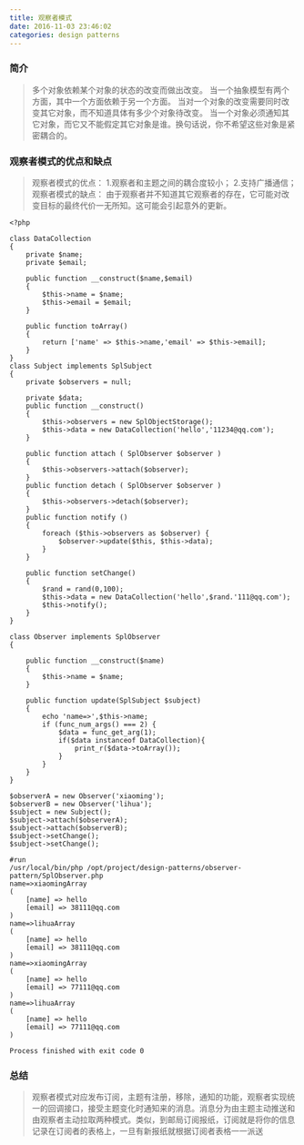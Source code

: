 ```yaml
---
title: 观察者模式
date: 2016-11-03 23:46:02
categories: design patterns
---
```


### 简介
>多个对象依赖某个对象的状态的改变而做出改变。
当一个抽象模型有两个方面，其中一个方面依赖于另一个方面。
当对一个对象的改变需要同时改变其它对象，而不知道具体有多少个对象待改变。
当一个对象必须通知其它对象，而它又不能假定其它对象是谁。换句话说，你不希望这些对象是紧密耦合的。

### 观察者模式的优点和缺点
>观察者模式的优点：
1.观察者和主题之间的耦合度较小；
2.支持广播通信；
观察者模式的缺点：
由于观察者并不知道其它观察者的存在，它可能对改变目标的最终代价一无所知。这可能会引起意外的更新。

<!--more-->

    <?php
    
    class DataCollection
    {
        private $name;
        private $email;
    
        public function __construct($name,$email)
        {
            $this->name = $name;
            $this->email = $email;
        }
    
        public function toArray()
        {
            return ['name' => $this->name,'email' => $this->email];
        }
    }
    class Subject implements SplSubject
    {
        private $observers = null;
    
        private $data;
        public function __construct()
        {
            $this->observers = new SplObjectStorage();
            $this->data = new DataCollection('hello','11234@qq.com');
        }
    
        public function attach ( SplObserver $observer )
        {
            $this->observers->attach($observer);
        }
        public function detach ( SplObserver $observer )
        {
            $this->observers->detach($observer);
        }
        public function notify ()
        {
            foreach ($this->observers as $observer) {
                $observer->update($this, $this->data);
            }
        }
    
        public function setChange()
        {
            $rand = rand(0,100);
            $this->data = new DataCollection('hello',$rand.'111@qq.com');
            $this->notify();
        }
    }
    
    class Observer implements SplObserver
    {
    
        public function __construct($name)
        {
            $this->name = $name;
        }
    
        public function update(SplSubject $subject)
        {
            echo 'name=>',$this->name;
            if (func_num_args() === 2) {
                $data = func_get_arg(1);
                if($data instanceof DataCollection){
                    print_r($data->toArray());
                }
            }
        }
    }
    
    $observerA = new Observer('xiaoming');
    $observerB = new Observer('lihua');
    $subject = new Subject();
    $subject->attach($observerA);
    $subject->attach($observerB);
    $subject->setChange();
    $subject->setChange();
    
    #run
    /usr/local/bin/php /opt/project/design-patterns/observer-pattern/SplObserver.php
    name=>xiaomingArray
    (
        [name] => hello
        [email] => 38111@qq.com
    )
    name=>lihuaArray
    (
        [name] => hello
        [email] => 38111@qq.com
    )
    name=>xiaomingArray
    (
        [name] => hello
        [email] => 77111@qq.com
    )
    name=>lihuaArray
    (
        [name] => hello
        [email] => 77111@qq.com
    )
    
    Process finished with exit code 0

### 总结

>观察者模式对应发布订阅，主题有注册，移除，通知的功能，观察者实现统一的回调接口，接受主题变化时通知来的消息。消息分为由主题主动推送和由观察者主动拉取两种模式。类似，到邮局订阅报纸，订阅就是将你的信息记录在订阅者的表格上，一旦有新报纸就根据订阅者表格一一派送
